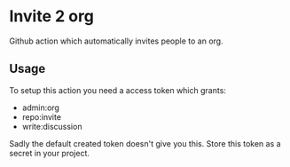 # Invite 2 org

Github action which automatically invites people to an org.

## Usage

To setup this action you need a access token which grants:

* admin:org
* repo:invite
* write:discussion

Sadly the default created token doesn't give you this.
Store this token as a secret in your project.